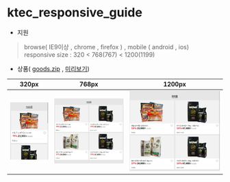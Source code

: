 # ktec_responsive_guide


- 지원

>browse( IE9이상 , chrome , firefox ) , mobile ( android , ios)  
>responsive size :  320 < 768(767) < 1200(1199)



- 상품( [goods.zip](https://app.box.com/s/8ki7fw4sknlraetb76rrexvec3tnzrma) , [미리보기](http://promotion.auction.co.kr/promotion/md/eventview.aspx?txtMD=09D730FD87))

| 320px | 768px | 1200px |
| :---: | :---: | :---: |
| ![screen](goods/img/320.jpg) | ![screen](goods/img/768.jpg) | ![screen](goods/img/1200.jpg) |
 